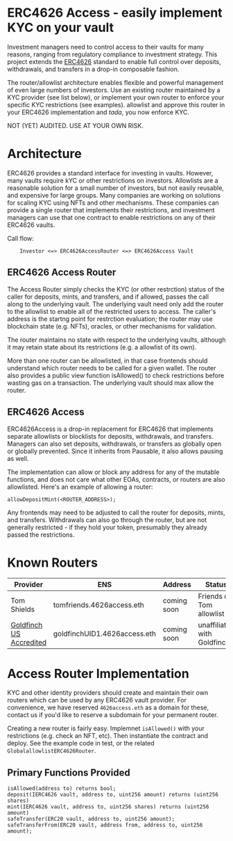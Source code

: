 # ERC4626 Access - easily implement KYC on your vault

Investment managers need to control access to their vaults for many reasons, ranging from regulatory compliance to investment strategy.
This project extends the [ERC4626](https://erc4626.info/) standard to enable full control over deposits, withdrawals, and transfers in a drop-in composable fashion.

The router/allowlist architecture enables flexible and powerful management of even large numbers of investors. 
Use an existing router maintained by a KYC provider (see list below), or implement your own router to enforce your specific KYC restrictions (see examples).
allowlist and approve this router in your ERC4626 implementation and *tada*, you now enforce KYC.

NOT (YET) AUDITED. USE AT YOUR OWN RISK.

# Architecture

ERC4626 provides a standard interface for investing in vaults. However, many vaults require kYC or other restrictions on investors. Allowlists are a reasonable solution for
a small number of investors, but not easily reusable, and expensive for large groups. Many companies are working on solutions for scaling KYC using NFTs and other mechanisms. These companies can provide a single router that implements their restrictions, and investment managers can use that one contract to enable restrictions on any of their ERC4626 vaults. 

Call flow:
```
    Investor <=> ERC4626AccessRouter <=> ERC4626Access Vault
```

## ERC4626 Access Router

The Access Router simply checks the KYC (or other restrction) status of the caller for deposits, mints, and transfers, and if allowed, passes the call along to the underlying vault. The underlying vault need only add the router to the allowlist to enable all of the restricted users to access. 
The caller's address is the startng point for restrction evaluation; the router may use blockchain state (e.g. NFTs), oracles, or other mechanisms for validation.

The router maintains no state with respect to the underlying vaults, although it may retain state about its restrictions (e.g. a allowlist of its own). 

More than one router can be allowlisted, in that case frontends should understand which router needs to be called for a given wallet. The router also provides a public view function isAllowed() to check restrictions before wasting gas on a transaction. The underlying vault should max allow the router.

## ERC4626 Access

ERC4626Access is a drop-in replacement for ERC4626 that implements separate allowlists or blocklists for deposits, withdrawals, and transfers. Managers can also set deposits, withdrawals, or transfers as globally open or globally prevented. Since it inherits from Pausable, it also allows pausing as well.

The implementation can allow or block any address for any of the mutable functions, and does not care what other EOAs, contracts, or routers are also allowlisted. Here's an example of allowing a router:

```solidity
allowDepositMint(<ROUTER_ADDRESS>);
```

Any frontends may need to be adjusted to call the router for deposits, mints, and transfers. Withdrawals can also go through the router, but are not generally restricted - if they hold your token, presumably they already passed the restrictions.

# Known Routers

| Provider | ENS | Address | Status |
|---|---|---|---|
| Tom Shields | tomfriends.4626access.eth | coming soon | Friends of Tom allowlist |
| [Goldfinch US Accredited](https://docs.goldfinch.finance/goldfinch/unique-identity-uid/for-developers) | goldfinchUID1.4626access.eth | coming soon | unaffiliated with Goldfinch

# Access Router Implementation

KYC and other identity providers should create and maintain their own routers which can be used by any ERC4626 vault provider. 
For convenience, we have reserved `4626access.eth` as a domain for these, contact us if you'd like to reserve a subdomain for your permanent router.

Creating a new router is fairly easy. Implemnet `isAllowed()` with your restrictions (e.g. check an NFT, etc). Then instantiate the contract and deploy. See the example code in test, or the related `GlobalallowlistERC4626Router`.

## Primary Functions Provided

```solidity
isAllowed(address to) returns bool;
deposit(IERC4626 vault, address to, uint256 amount) returns (uint256 shares)
mint(IERC4626 vault, address to, uint256 shares) returns (uint256 amount)
safeTransfer(ERC20 vault, address to, uint256 amount);
safeTransferFrom(ERC20 vault, address from, address to, uint256 amount);
```
